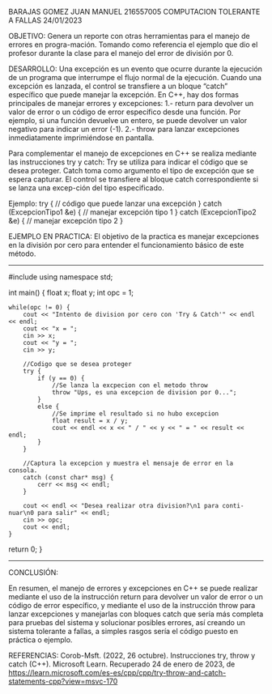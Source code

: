 BARAJAS GOMEZ JUAN MANUEL 216557005
COMPUTACION TOLERANTE A FALLAS
24/01/2023

OBJETIVO:
Genera un reporte con otras herramientas para el manejo de errores en progra-mación. 
Tomando como referencia el ejemplo que dio el profesor durante la clase para el manejo del error de división por 0.

DESARROLLO:
Una excepción es un evento que ocurre durante la ejecución de un programa que interrumpe el flujo normal de la ejecución. 
Cuando una excepción es lanzada, el control se transfiere a un bloque “catch” específico que puede manejar la excepción.
En C++, hay dos formas principales de manejar errores y excepciones: 
  1.- return para devolver un valor de error o un código de error específico desde una función. Por ejemplo, si una función devuelve un entero, se puede devolver un valor negativo para indicar un error (-1).
  2.- throw para lanzar excepciones inmediatamente imprimiéndose en pantalla. 
 
Para complementar el manejo de excepciones en C++ se realiza mediante las instrucciones try y catch:
Try se utiliza para indicar el código que se desea proteger. 
Catch toma como argumento el tipo de excepción que se espera capturar. 
El control se transfiere al bloque catch correspondiente si se lanza una excep-ción del tipo especificado.

Ejemplo:
try {
    // código que puede lanzar una excepción
} catch (ExcepcionTipo1 &e) {
    // manejar excepción tipo 1
} catch (ExcepcionTipo2 &e) {
    // manejar excepción tipo 2
}

EJEMPLO EN PRACTICA:
El objetivo de la practica es manejar excepciones en la división por cero para entender el funcionamiento básico de este método.

--------------------------------------------------------------------------------------------------------------------------------
#include <iostream>
using namespace std;

int main() {
    float x;
    float y;
    int opc = 1;
   
    while(opc != 0) {
        cout << "Intento de division por cero con 'Try & Catch'" << endl << endl;
        cout << "x = ";
        cin >> x;
        cout << "y = ";
        cin >> y;
        
        //Codigo que se desea proteger
        try { 
            if (y == 0) {
                //Se lanza la excpecion con el metodo throw
                throw "Ups, es una excepcion de division por 0...";
            }
            else {
                //Se imprime el resultado si no hubo excepcion
                float result = x / y;
                cout << endl << x << " / " << y << " = " << result << endl;
            }
        }
       
        //Captura la excepcion y muestra el mensaje de error en la consola.
        catch (const char* msg) {
            cerr << msg << endl;
        }
        
        cout << endl << "Desea realizar otra division?\n1 para conti-nuar\n0 para salir" << endl; 
        cin >> opc;
        cout << endl; 
    }
   
   return 0;
}

--------------------------------------------------------------------------------------------------------------------------------

CONCLUSIÓN:

En resumen, el manejo de errores y excepciones en C++ se puede realizar mediante el uso de la instrucción return para devolver 
un valor de error o un código de error específico, y mediante el uso de la instrucción throw para lanzar excepciones y manejarlas 
con bloques catch que sería más completa para pruebas del sistema y solucionar posibles errores, así creando un sistema tolerante
a fallas, a simples rasgos sería el código puesto en práctica o ejemplo.


REFERENCIAS:
Corob-Msft. (2022, 26 octubre). Instrucciones try, throw y catch (C++). Microsoft Learn.
Recuperado 24 de enero de 2023, de https://learn.microsoft.com/es-es/cpp/cpp/try-throw-and-catch-statements-cpp?view=msvc-170 
